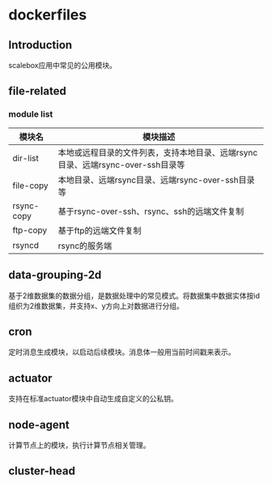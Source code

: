 # dockerfiles

## Introduction
scalebox应用中常见的公用模块。

## file-related

### module list

|  模块名 | 模块描述 |
|  ----  | ---- | 
| dir-list  | 本地或远程目录的文件列表，支持本地目录、远端rsync目录、远端rsync-over-ssh目录等| 
| file-copy | 本地目录、远端rsync目录、远端rsync-over-ssh目录等 |
| rsync-copy  | 基于rsync-over-ssh、rsync、ssh的远端文件复制 |
| ftp-copy  | 基于ftp的远端文件复制 |
| rsyncd  | rsync的服务端 |


## data-grouping-2d
基于2维数据集的数据分组，是数据处理中的常见模式。将数据集中数据实体按id组织为2维数据集，并支持x、y方向上对数据进行分组。

## cron
定时消息生成模块，以启动后续模块。消息体一般用当前时间戳来表示。

## actuator
支持在标准actuator模块中自动生成自定义的公私钥。

## node-agent
计算节点上的模块，执行计算节点相关管理。

## cluster-head
